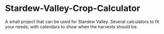 # Stardew-Valley-Crop-Calculator
A small project that can be used for Stardew Valley. Several calculators to fit your needs, with calendars to show when the harvests should be.
